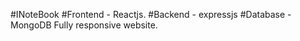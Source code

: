 #INoteBook 
   #Frontend - Reactjs.
   #Backend - expressjs
   #Database - MongoDB
Fully responsive website.


